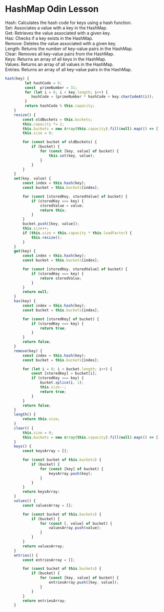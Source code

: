 # HashMap Odin Lesson

Hash: Calculates the hash code for keys using a hash function.  
Set: Associates a value with a key in the HashMap.  
Get: Retrieves the value associated with a given key.  
Has: Checks if a key exists in the HashMap.  
Remove: Deletes the value associated with a given key.  
Length: Returns the number of key-value pairs in the HashMap.  
Clear: Removes all key-value pairs from the HashMap.  
Keys: Returns an array of all keys in the HashMap.  
Values: Returns an array of all values in the HashMap.  
Entries: Returns an array of all key-value pairs in the HashMap. 

```javascript
hash(key) {
         let hashCode = 0;
         const  primeNumber = 31;
         for (let i = 0; i < key.length; i++) {
            hashCode = (primeNumber * hashCode + key.charCodeAt(i));
         }
         return hashCode % this.capacity;
    }
    resize() {
        const oldBuckets = this.buckets;
        this.capacity *= 2;
        this.buckets = new Array(this.capacity).fill(null).map(() => []);
        this.size = 0;

        for (const bucket of oldBuckets) {
            if (bucket) {
                for (const [key, value] of bucket) {
                    this.set(key, value);
                }
            }
        }
    }
    set(key, value) {
        const index = this.hash(key);
        const bucket = this.buckets[index];

        for (const [storedKey, storedValue] of bucket) {
            if (storedKey === key) {
                storedValue = value;
                return this;
            }
        }
        bucket.push([key, value]);
        this.size++;
        if (this.size > this.capacity * this.loadFactor) {
            this.resize();
        }
    }
    get(key) {
        const index = this.hash(key);
        const bucket = this.buckets[index];

        for (const [storedKey, storedValue] of bucket) {
            if (storedKey === key) {
                return storedValue;
            }
        }
        return null;
    }
    has(key) {
        const index = this.hash(key);
        const bucket = this.buckets[index];

        for (const [storedKey] of bucket) {
            if (storedKey === key) {
                return true;
            }
        }
        return false;
    }
    remove(key) {
        const index = this.hash(key);
        const bucket = this.buckets[index];

        for (let i = 0; i < bucket.length; i++) {
            const [storedKey] = bucket[i];
            if (storedKey === key) {
                bucket.splice(i, 1);
                this.size--;
                return true;
            }
        }
        return false;
    }
    length() {
        return this.size;
    }
    clear() {
        this.size = 0;
        this.buckets = new Array(this.capacity).fill(null).map(() => []);
    }
    keys() {
        const keysArray = [];

        for (const bucket of this.buckets) {
            if (bucket) {
                for (const [key] of bucket) {
                    keysArray.push(key);
                }
            }
        }
        return keysArray;
    }
    values() {
        const valuesArray = [];

        for (const bucket of this.buckets) {
            if (bucket) {
                for (const [, value] of bucket) {
                    valuesArray.push(value);
                }
            }
        }
        return valuesArray;
    }
    entries() {
        const entriesArray = [];

        for (const bucket of this.buckets) {
            if (bucket) {
                for (const [key, value] of bucket) {
                    entriesArray.push([key, value]);
                }
            }
        }
        return entriesArray;
    }
